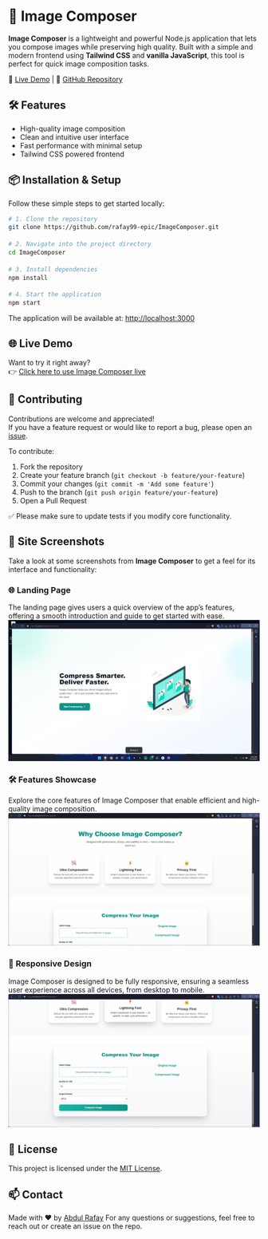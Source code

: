 # 🎨 Image Composer

**Image Composer** is a lightweight and powerful Node.js application that lets you compose images while preserving high quality. Built with a simple and modern frontend using **Tailwind CSS** and **vanilla JavaScript**, this tool is perfect for quick image composition tasks.

🚀 [Live Demo](https://imagecomposer.onrender.com) | 📂 [GitHub Repository](https://github.com/rafay99-epic/ImageComposer)

## 🛠️ Features

- High-quality image composition
- Clean and intuitive user interface
- Fast performance with minimal setup
- Tailwind CSS powered frontend

## 📦 Installation & Setup

Follow these simple steps to get started locally:

```bash
# 1. Clone the repository
git clone https://github.com/rafay99-epic/ImageComposer.git

# 2. Navigate into the project directory
cd ImageComposer

# 3. Install dependencies
npm install

# 4. Start the application
npm start
```

The application will be available at: [http://localhost:3000](http://localhost:3000)

## 🌐 Live Demo

Want to try it right away?  
👉 [Click here to use Image Composer live](https://imagecomposer.onrender.com)

## 🤝 Contributing

Contributions are welcome and appreciated!  
If you have a feature request or would like to report a bug, please open an [issue](https://github.com/rafay99-epic/ImageComposer/issues).

To contribute:

1. Fork the repository
2. Create your feature branch (`git checkout -b feature/your-feature`)
3. Commit your changes (`git commit -m 'Add some feature'`)
4. Push to the branch (`git push origin feature/your-feature`)
5. Open a Pull Request

✅ Please make sure to update tests if you modify core functionality.

## 📸 Site Screenshots

Take a look at some screenshots from **Image Composer** to get a feel for its interface and functionality:

### 🌐 **Landing Page**

The landing page gives users a quick overview of the app’s features, offering a smooth introduction and guide to get started with ease.
![Landing Page](./public/assets/img/screenshot_1.png)

### 🛠️ **Features Showcase**

Explore the core features of Image Composer that enable efficient and high-quality image composition.  
![Features Showcase](./public/assets/img/screenshot_2.png)

### 📱 **Responsive Design**

Image Composer is designed to be fully responsive, ensuring a seamless user experience across all devices, from desktop to mobile.  
![Responsive Design](./public/assets/img/screenshot_3.png)

## 📄 License

This project is licensed under the [MIT License](./LICENSE).

## 📫 Contact

Made with ❤️ by [Abdul Rafay](https://rafay99.com)
For any questions or suggestions, feel free to reach out or create an issue on the repo.

